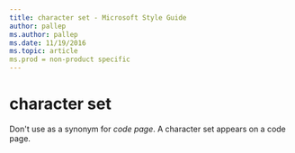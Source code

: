 ```yaml
---
title: character set - Microsoft Style Guide
author: pallep
ms.author: pallep
ms.date: 11/19/2016
ms.topic: article
ms.prod = non-product specific
---
```


# character set

Don't use as a synonym for *code page*. A character set appears on a code page.
